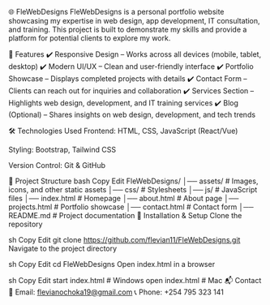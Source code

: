 🌐 FleWebDesigns
FleWebDesigns is a personal portfolio website showcasing my expertise in web design, app development, IT consultation, and training. This project is built to demonstrate my skills and provide a platform for potential clients to explore my work.

🚀 Features
✔️ Responsive Design – Works across all devices (mobile, tablet, desktop)
✔️ Modern UI/UX – Clean and user-friendly interface
✔️ Portfolio Showcase – Displays completed projects with details
✔️ Contact Form – Clients can reach out for inquiries and collaboration
✔️ Services Section – Highlights web design, development, and IT training services
✔️ Blog (Optional) – Shares insights on web design, development, and tech trends

🛠️ Technologies Used
Frontend: HTML, CSS, JavaScript (React/Vue)



Styling: Bootstrap, Tailwind CSS

Version Control: Git & GitHub

📂 Project Structure
bash
Copy
Edit
FleWebDesigns/
│── assets/          # Images, icons, and other static assets
│── css/             # Stylesheets
│── js/              # JavaScript files
│── index.html       # Homepage
│── about.html       # About page
│── projects.html    # Portfolio showcase
│── contact.html     # Contact form
│── README.md        # Project documentation
📌 Installation & Setup
Clone the repository

sh
Copy
Edit
git clone https://github.com/flevian11/FleWebDesigns.git
Navigate to the project directory

sh
Copy
Edit
cd FleWebDesigns
Open index.html in a browser

sh
Copy
Edit
start index.html  # Windows
open index.html   # Mac
📬 Contact
📧 Email: flevianochoka19@gmail.com
📞 Phone: +254 795 323 141
